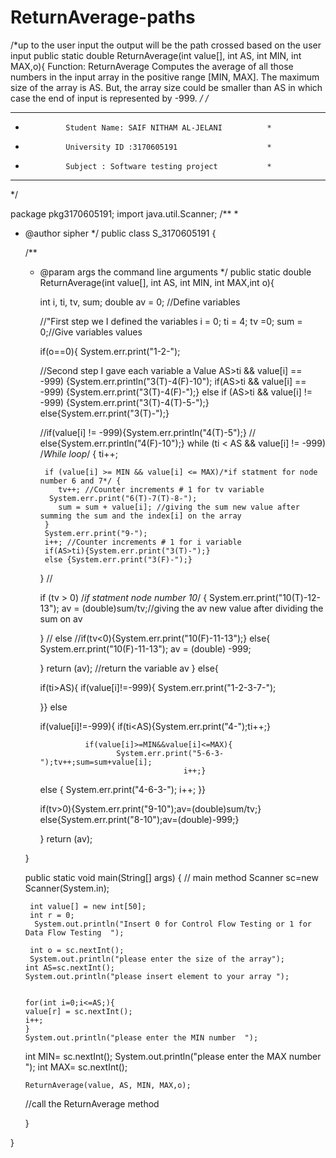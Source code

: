 # ReturnAverage-paths
/*up to the user input the output will be the path crossed based on the user input 
       public static double ReturnAverage(int value[],  int AS, int MIN, int MAX,o){
     Function: ReturnAverage  Computes the  average of all  those  numbers in the  input array  in 
       the  positive  range  [MIN, MAX]. The  maximum size  of the array is AS. But, the  array size 
       could be smaller than AS in which case the end of input is represented by -999. */
/*
*************************************************************
*              Student Name: SAIF NITHAM AL-JELANI          *
*              University ID :3170605191                    *
*              Subject : Software testing project           *
*************************************************************
*/
 

package pkg3170605191;
import java.util.Scanner;
/**
 *
 * @author sipher
 */
public class S_3170605191 {

    /**
     * @param args the command line arguments
     */
    public static double ReturnAverage(int value[],  int AS, int MIN, int MAX,int o){
    

         int i, ti, tv, sum; double av = 0; //Define variables

         
          //"First step we I defined the variables 
         i = 0; ti = 4; tv =0; sum = 0;//Give variables values
         
         if(o==0){
         System.err.print("1-2-");

          //Second step I gave each  variable a Value AS>ti && value[i] == -999) {System.err.println("3(T)-4(F)-10");
          if(AS>ti && value[i] == -999) {System.err.print("3(T)-4(F)-");}
          else if (AS>ti && value[i] != -999) {System.err.print("3(T)-4(T)-5-");}
          else{System.err.print("3(T)-");}

          
          //if(value[i] != -999){System.err.println("4(T)-5");}
         // else{System.err.println("4(F)-10");}
         while (ti < AS && value[i] != -999) /*While loop*/
         {
            ti++;
        
            if (value[i] >= MIN && value[i] <= MAX)/*if statment for node number 6 and 7*/ {
               tv++; //Counter increments # 1 for tv variable
             System.err.print("6(T)-7(T)-8-");
               sum = sum + value[i]; //giving the sum new value after summing the sum and the index[i] on the array
            }
            System.err.print("9-");
            i++; //Counter increments # 1 for i variable
            if(AS>ti){System.err.print("3(T)-");}
            else {System.err.print("3(F)-");}
            
         }
//         
          
         if (tv > 0) /*if statment node number 10*/
         {
             System.err.print("10(T)-12-13");
            av = (double)sum/tv;//giving the av new value after dividing the sum on av
                         

         }
        // else 
             //if(tv<0){System.err.print("10(F)-11-13");}
         else{
             System.err.print("10(F)-11-13");
            av = (double) -999;
            
         }
           return (av);
          //return the variable av
         }
         else{
              
         if(ti>AS){
             if(value[i]!=-999){
              System.err.print("1-2-3-7-");
        
         }} else
         
         if(value[i]!=-999){
             if(ti<AS){System.err.print("4-");ti++;}
             
                     if(value[i]>=MIN&&value[i]<=MAX){
                            System.err.print("5-6-3-");tv++;sum=sum+value[i];
                                           i++;}
         
         else
         {
             System.err.print("4-6-3-");
         i++;
         }}
             
             
         if(tv>0){System.err.print("9-10");av=(double)sum/tv;}
         else{System.err.print("8-10");av=(double)-999;}
         
         
         }
                    return (av);

    }
       
    
    
    
    public static void main(String[] args) {
        // main method
        Scanner sc=new Scanner(System.in);
        
        int value[] = new int[50];
        int r = 0;
         System.out.println("Insert 0 for Control Flow Testing or 1 for Data Flow Testing  ");
         
        int o = sc.nextInt();
        System.out.println("please enter the size of the array");
       int AS=sc.nextInt();
       System.out.println("please insert element to your array ");
               

       for(int i=0;i<=AS;){
       value[r] = sc.nextInt();
       i++;
       }
       System.out.println("please enter the MIN number  ");
      int MIN= sc.nextInt();
       System.out.println("please enter the MAX number  ");
        int MAX= sc.nextInt();
        

        
       ReturnAverage(value, AS, MIN, MAX,o);
      //call the ReturnAverage method
    
     }
    
}
